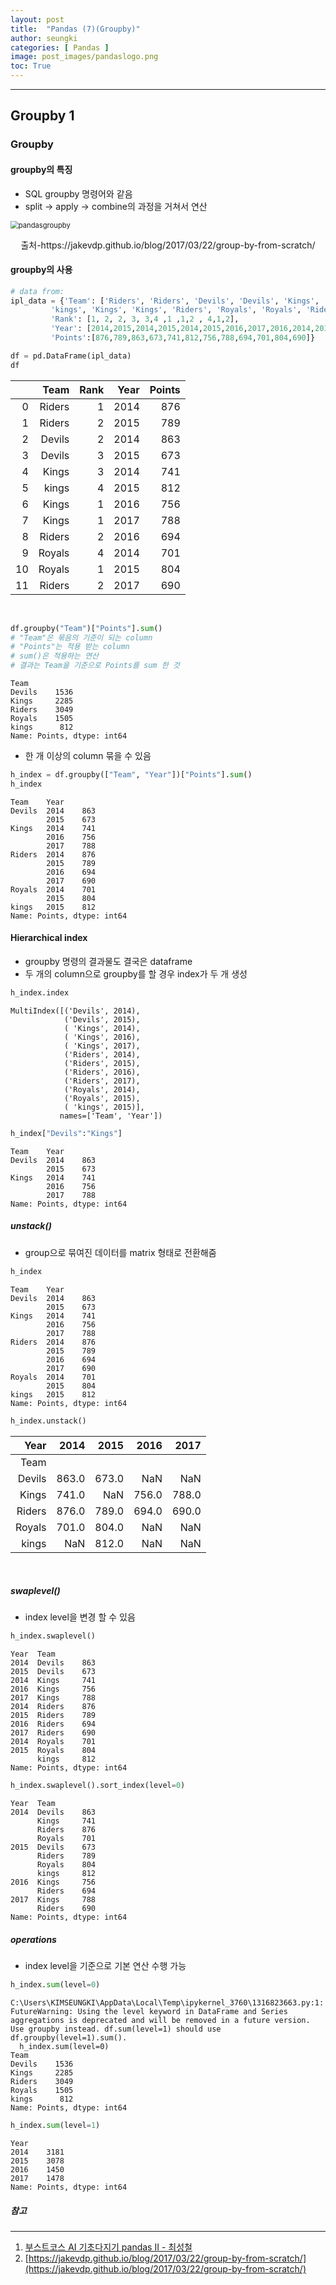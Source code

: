 ```yaml
---
layout: post
title:  "Pandas (7)(Groupby)"
author: seungki
categories: [ Pandas ]
image: post_images/pandaslogo.png
toc: True
---
```

---
## Groupby 1
### Groupby
#### groupby의 특징
* SQL groupby 명령어와 같음
* split -> apply -> combine의 과정을 거쳐서 연산

<img src="../post_images/2023-02-17-pandas_7/pandasgroupby.svg" alt="pandasgroupby" style="zoom:80%;" class="center-image"/>

<p align="center">출처-https://jakevdp.github.io/blog/2017/03/22/group-by-from-scratch/</p>



#### groupby의 사용

```python
# data from: 
ipl_data = {'Team': ['Riders', 'Riders', 'Devils', 'Devils', 'Kings',
         'kings', 'Kings', 'Kings', 'Riders', 'Royals', 'Royals', 'Riders'],
         'Rank': [1, 2, 2, 3, 3,4 ,1 ,1,2 , 4,1,2],
         'Year': [2014,2015,2014,2015,2014,2015,2016,2017,2016,2014,2015,2017],
         'Points':[876,789,863,673,741,812,756,788,694,701,804,690]}

df = pd.DataFrame(ipl_data)
df
```

|      |   Team | Rank | Year | Points |
| ---: | -----: | ---: | ---: | -----: |
|    0 | Riders |    1 | 2014 |    876 |
|    1 | Riders |    2 | 2015 |    789 |
|    2 | Devils |    2 | 2014 |    863 |
|    3 | Devils |    3 | 2015 |    673 |
|    4 |  Kings |    3 | 2014 |    741 |
|    5 |  kings |    4 | 2015 |    812 |
|    6 |  Kings |    1 | 2016 |    756 |
|    7 |  Kings |    1 | 2017 |    788 |
|    8 | Riders |    2 | 2016 |    694 |
|    9 | Royals |    4 | 2014 |    701 |
|   10 | Royals |    1 | 2015 |    804 |
|   11 | Riders |    2 | 2017 |    690 |

<br>

```python
df.groupby("Team")["Points"].sum() 
# "Team"은 묶음의 기준이 되는 column
# "Points"는 적용 받는 column
# sum()은 적용하는 연산
# 결과는 Team을 기준으로 Points를 sum 한 것
```

```
Team
Devils    1536
Kings     2285
Riders    3049
Royals    1505
kings      812
Name: Points, dtype: int64
```



* 한 개 이상의 column 묶을 수 있음

```python
h_index = df.groupby(["Team", "Year"])["Points"].sum()
h_index
```

```
Team    Year
Devils  2014    863
        2015    673
Kings   2014    741
        2016    756
        2017    788
Riders  2014    876
        2015    789
        2016    694
        2017    690
Royals  2014    701
        2015    804
kings   2015    812
Name: Points, dtype: int64
```



#### Hierarchical index

* groupby 명령의 결과물도 결국은 dataframe
* 두 개의 column으로 groupby를 할 경우 index가 두 개 생성

```python
h_index.index
```

```
MultiIndex([('Devils', 2014),
            ('Devils', 2015),
            ( 'Kings', 2014),
            ( 'Kings', 2016),
            ( 'Kings', 2017),
            ('Riders', 2014),
            ('Riders', 2015),
            ('Riders', 2016),
            ('Riders', 2017),
            ('Royals', 2014),
            ('Royals', 2015),
            ( 'kings', 2015)],
           names=['Team', 'Year'])
```



```python
h_index["Devils":"Kings"]
```

```
Team    Year
Devils  2014    863
        2015    673
Kings   2014    741
        2016    756
        2017    788
Name: Points, dtype: int64
```

##### unstack()

* group으로 묶여진 데이터를 matrix 형태로 전환해줌

```python
h_index
```

```
Team    Year
Devils  2014    863
        2015    673
Kings   2014    741
        2016    756
        2017    788
Riders  2014    876
        2015    789
        2016    694
        2017    690
Royals  2014    701
        2015    804
kings   2015    812
Name: Points, dtype: int64
```



```python
h_index.unstack()
```

|   Year |  2014 |  2015 |  2016 |  2017 |
| -----: | ----: | ----: | ----: | ----: |
|   Team |       |       |       |       |
| Devils | 863.0 | 673.0 |   NaN |   NaN |
|  Kings | 741.0 |   NaN | 756.0 | 788.0 |
| Riders | 876.0 | 789.0 | 694.0 | 690.0 |
| Royals | 701.0 | 804.0 |   NaN |   NaN |
|  kings |   NaN | 812.0 |   NaN |   NaN |

<br>

##### swaplevel()

* index level을 변경 할 수 있음

```python
h_index.swaplevel()
```

```
Year  Team  
2014  Devils    863
2015  Devils    673
2014  Kings     741
2016  Kings     756
2017  Kings     788
2014  Riders    876
2015  Riders    789
2016  Riders    694
2017  Riders    690
2014  Royals    701
2015  Royals    804
      kings     812
Name: Points, dtype: int64
```



```python
h_index.swaplevel().sort_index(level=0)
```

```
Year  Team  
2014  Devils    863
      Kings     741
      Riders    876
      Royals    701
2015  Devils    673
      Riders    789
      Royals    804
      kings     812
2016  Kings     756
      Riders    694
2017  Kings     788
      Riders    690
Name: Points, dtype: int64
```

##### operations

* index level을 기준으로 기본 연산 수행 가능

```python
h_index.sum(level=0)
```

```
C:\Users\KIMSEUNGKI\AppData\Local\Temp\ipykernel_3760\1316823663.py:1: FutureWarning: Using the level keyword in DataFrame and Series aggregations is deprecated and will be removed in a future version. Use groupby instead. df.sum(level=1) should use df.groupby(level=1).sum().
  h_index.sum(level=0)
Team
Devils    1536
Kings     2285
Riders    3049
Royals    1505
kings      812
Name: Points, dtype: int64
```

```python
h_index.sum(level=1)
```

```
Year
2014    3181
2015    3078
2016    1450
2017    1478
Name: Points, dtype: int64
```

##### 참고

---

1. [부스트코스 AI 기초다지기 pandas II - 최성철](https://www.boostcourse.org/ai100/lecture/739184?isDesc=false)
2. [https://jakevdp.github.io/blog/2017/03/22/group-by-from-scratch/](https://jakevdp.github.io/blog/2017/03/22/group-by-from-scratch/)

